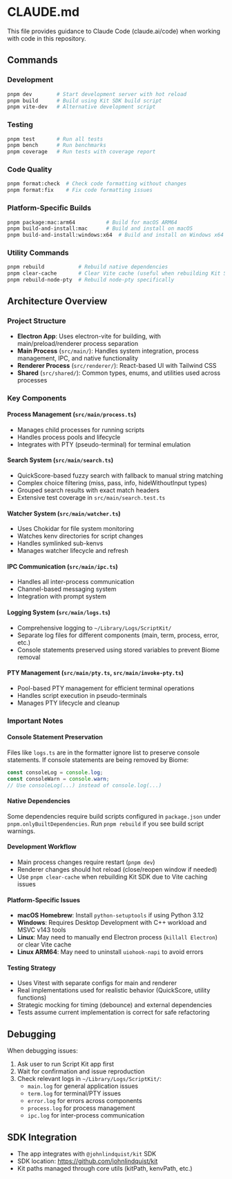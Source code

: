 # CLAUDE.md

This file provides guidance to Claude Code (claude.ai/code) when working with code in this repository.

## Commands

### Development
```bash
pnpm dev        # Start development server with hot reload
pnpm build      # Build using Kit SDK build script
pnpm vite-dev   # Alternative development script
```

### Testing
```bash
pnpm test       # Run all tests
pnpm bench      # Run benchmarks
pnpm coverage   # Run tests with coverage report
```

### Code Quality
```bash
pnpm format:check  # Check code formatting without changes
pnpm format:fix    # Fix code formatting issues
```

### Platform-Specific Builds
```bash
pnpm package:mac:arm64          # Build for macOS ARM64
pnpm build-and-install:mac      # Build and install on macOS
pnpm build-and-install:windows:x64  # Build and install on Windows x64
```

### Utility Commands
```bash
pnpm rebuild           # Rebuild native dependencies
pnpm clear-cache       # Clear Vite cache (useful when rebuilding Kit SDK)
pnpm rebuild-node-pty  # Rebuild node-pty specifically
```

## Architecture Overview

### Project Structure
- **Electron App**: Uses electron-vite for building, with main/preload/renderer process separation
- **Main Process** (`src/main/`): Handles system integration, process management, IPC, and native functionality
- **Renderer Process** (`src/renderer/`): React-based UI with Tailwind CSS
- **Shared** (`src/shared/`): Common types, enums, and utilities used across processes

### Key Components

#### Process Management (`src/main/process.ts`)
- Manages child processes for running scripts
- Handles process pools and lifecycle
- Integrates with PTY (pseudo-terminal) for terminal emulation

#### Search System (`src/main/search.ts`)
- QuickScore-based fuzzy search with fallback to manual string matching
- Complex choice filtering (miss, pass, info, hideWithoutInput types)
- Grouped search results with exact match headers
- Extensive test coverage in `src/main/search.test.ts`

#### Watcher System (`src/main/watcher.ts`)
- Uses Chokidar for file system monitoring
- Watches kenv directories for script changes
- Handles symlinked sub-kenvs
- Manages watcher lifecycle and refresh

#### IPC Communication (`src/main/ipc.ts`)
- Handles all inter-process communication
- Channel-based messaging system
- Integration with prompt system

#### Logging System (`src/main/logs.ts`)
- Comprehensive logging to `~/Library/Logs/ScriptKit/`
- Separate log files for different components (main, term, process, error, etc.)
- Console statements preserved using stored variables to prevent Biome removal

#### PTY Management (`src/main/pty.ts`, `src/main/invoke-pty.ts`)
- Pool-based PTY management for efficient terminal operations
- Handles script execution in pseudo-terminals
- Manages PTY lifecycle and cleanup

### Important Notes

#### Console Statement Preservation
Files like `logs.ts` are in the formatter ignore list to preserve console statements. If console statements are being removed by Biome:
```typescript
const consoleLog = console.log;
const consoleWarn = console.warn;
// Use consoleLog(...) instead of console.log(...)
```

#### Native Dependencies
Some dependencies require build scripts configured in `package.json` under `pnpm.onlyBuiltDependencies`. Run `pnpm rebuild` if you see build script warnings.

#### Development Workflow
- Main process changes require restart (`pnpm dev`)
- Renderer changes should hot reload (close/reopen window if needed)
- Use `pnpm clear-cache` when rebuilding Kit SDK due to Vite caching issues

#### Platform-Specific Issues
- **macOS Homebrew**: Install `python-setuptools` if using Python 3.12
- **Windows**: Requires Desktop Development with C++ workload and MSVC v143 tools
- **Linux**: May need to manually end Electron process (`killall Electron`) or clear Vite cache
- **Linux ARM64**: May need to uninstall `uiohook-napi` to avoid errors

#### Testing Strategy
- Uses Vitest with separate configs for main and renderer
- Real implementations used for realistic behavior (QuickScore, utility functions)
- Strategic mocking for timing (debounce) and external dependencies
- Tests assume current implementation is correct for safe refactoring

## Debugging

When debugging issues:
1. Ask user to run Script Kit app first
2. Wait for confirmation and issue reproduction
3. Check relevant logs in `~/Library/Logs/ScriptKit/`:
   - `main.log` for general application issues
   - `term.log` for terminal/PTY issues
   - `error.log` for errors across components
   - `process.log` for process management
   - `ipc.log` for inter-process communication

## SDK Integration
- The app integrates with `@johnlindquist/kit` SDK
- SDK location: https://github.com/johnlindquist/kit
- Kit paths managed through core utils (kitPath, kenvPath, etc.)